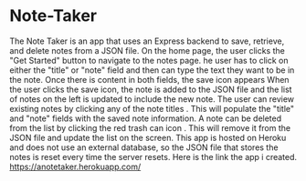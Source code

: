 # Note-Taker

The Note Taker is an app that uses an Express backend to save, retrieve, and delete notes from a JSON file.
On the home page, the user clicks the "Get Started" button to navigate to the notes page. 
he user has to click on either the "title" or "note" field and then can type the text they want to be in the note. Once there is content in both fields, the save icon appears
When the user clicks the save icon, the note is added to the JSON file and the list of notes on the left is updated to include the new note.
The user can review existing notes by clicking any of the note titles . This will populate the "title" and "note" fields with the saved note information.
A note can be deleted from the list by clicking the red trash can icon . This will remove it from the JSON file and update the list on the screen.
This app is hosted on Heroku and does not use an external database, so the JSON file that stores the notes is reset every time the server resets.
Here is the link the app i created.
https://anotetaker.herokuapp.com/
